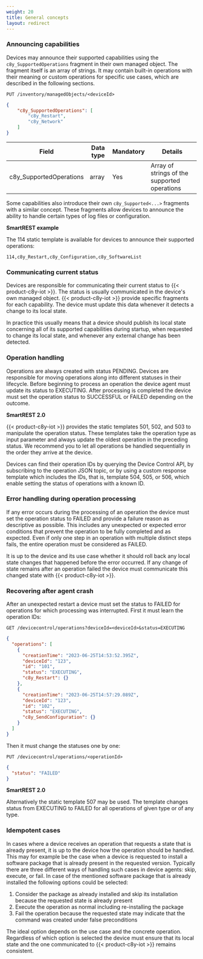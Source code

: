 ```yaml
---
weight: 20
title: General concepts
layout: redirect
---
```


### Announcing capabilities

Devices may announce their supported capabilities using the ```c8y_SupportedOperations``` fragment in their own managed object. The fragment itself is an array of strings. It may contain built-in operations with their meaning or custom operations for specific use cases, which are described in the following sections.

```http
PUT /inventory/managedObjects/<deviceId>
```
```json
{
    "c8y_SupportedOperations": [
        "c8y_Restart",
        "c8y_Network"
    ]
}
```

|Field|Data type|Mandatory|Details|
|----|----|----|----|
|c8y_SupportedOperations|array|Yes|Array of strings of the supported operations|

Some capabilities also introduce their own ```c8y_Supported<...>``` fragments with a similar concept. These fragments allow devices to announce the ability to handle certain types of log files or configuration.

**SmartREST example**

The 114 static template is available for devices to announce their supported operations:

`114,c8y_Restart,c8y_Configuration,c8y_SoftwareList`


### Communicating current status

Devices are responsible for communicating their current status to {{< product-c8y-iot >}}. The status is usually communicated in the device's own managed object. {{< product-c8y-iot >}} provide specific fragments for each capability. The device must update this data whenever it detects a change to its local state.

In practice this usually means that a device should publish its local state concerning all of its supported capabilities during startup, when requested to change its local state, and whenever any external change has been detected.

### Operation handling

Operations are always created with status PENDING. Devices are responsible for moving operations along into different statuses in their lifecycle. Before beginning to process an operation the device agent must update its status to EXECUTING. After processing is completed the device must set the operation status to SUCCESSFUL or FAILED depending on the outcome.

**SmartREST 2.0**

{{< product-c8y-iot >}} provides the static templates 501, 502, and 503 to manipulate the operation status. These templates take the operation type as input parameter and always update the oldest operation in the preceding status. We recommend you to let all operations be handled sequentially in the order they arrive at the device.

Devices can find their operation IDs by querying the Device Control API, by subscribing to the operation JSON topic, or by using a custom response template which includes the IDs, that is, template 504, 505, or 506, which enable setting the status of operations with a known ID.

### Error handling during operation processing

If any error occurs during the processing of an operation the device must set the operation status to FAILED and provide a failure reason as descriptive as possible. This includes any unexpected or expected error conditions that prevent the operation to be fully completed and as expected. Even if only one step in an operation with multiple distinct steps fails, the entire operation must be considered as FAILED.

It is up to the device and its use case whether it should roll back any local state changes that happened before the error occurred. If any change of state remains after an operation failed the device must communicate this changed state with {{< product-c8y-iot >}}.

### Recovering after agent crash

After an unexpected restart a device must set the status to FAILED for operations for which processing was interrupted. First it must learn the operation IDs:

```http
GET /devicecontrol/operations?deviceId=<deviceId>&status=EXECUTING
```

```json
{
  "operations": [
    {
      "creationTime": "2023-06-25T14:53:52.395Z",
      "deviceId": "123",
      "id": "101",
      "status": "EXECUTING",
      "c8y_Restart": {}
    },
    {
      "creationTime": "2023-06-25T14:57:29.089Z",
      "deviceId": "123",
      "id": "102",
      "status": "EXECUTING",
      "c8y_SendConfiguration": {}
    }
  ]
}
```

Then it must change the statuses one by one:

```http
PUT /devicecontrol/operations/<operationId>
```

```json
{
  "status": "FAILED"
}
```

**SmartREST 2.0**

Alternatively the static template 507 may be used. The template changes status from EXECUTING to FAILED for all operations of given type or of any type.

### Idempotent cases

In cases where a device receives an operation that requests a state that is already present, it is up to the device how the operation should be handled. This may for example be the case when a device is requested to install a software package that is already present in the requested version. Typically there are three different ways of handling such cases in device agents: skip, execute, or fail. In case of the mentioned software package that is already installed the following options could be selected:

1. Consider the package as already installed and skip its installation because the requested state is already present
2. Execute the operation as normal including re-installing the package
3. Fail the operation because the requested state may indicate that the command was created under false preconditions

The ideal option depends on the use case and the concrete operation. Regardless of which option is selected the device must ensure that its local state and the one communicated to {{< product-c8y-iot >}} remains consistent.
